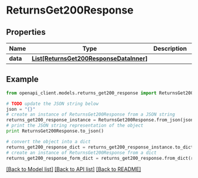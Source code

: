 # ReturnsGet200Response


## Properties
Name | Type | Description | Notes
------------ | ------------- | ------------- | -------------
**data** | [**List[ReturnsGet200ResponseDataInner]**](ReturnsGet200ResponseDataInner.md) |  | [optional] 

## Example

```python
from openapi_client.models.returns_get200_response import ReturnsGet200Response

# TODO update the JSON string below
json = "{}"
# create an instance of ReturnsGet200Response from a JSON string
returns_get200_response_instance = ReturnsGet200Response.from_json(json)
# print the JSON string representation of the object
print ReturnsGet200Response.to_json()

# convert the object into a dict
returns_get200_response_dict = returns_get200_response_instance.to_dict()
# create an instance of ReturnsGet200Response from a dict
returns_get200_response_form_dict = returns_get200_response.from_dict(returns_get200_response_dict)
```
[[Back to Model list]](../README.md#documentation-for-models) [[Back to API list]](../README.md#documentation-for-api-endpoints) [[Back to README]](../README.md)


